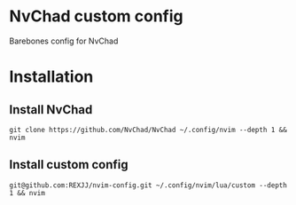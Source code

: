 # NvChad custom config

Barebones config for NvChad

# Installation
## Install NvChad

```git clone https://github.com/NvChad/NvChad ~/.config/nvim --depth 1 && nvim```

## Install custom config

```git@github.com:REXJJ/nvim-config.git ~/.config/nvim/lua/custom --depth 1 && nvim ```
